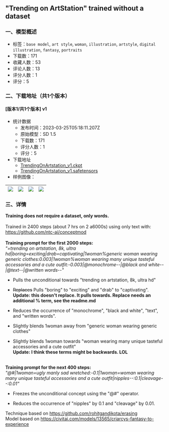 ## "Trending on ArtStation" trained without a dataset
### 一、模型概述

- 标签：`base model`, `art style`, `woman`, `illustration`, `artstyle`, `digital illustration`, `fantasy`, `portraits`
- 下载数：171
- 收藏人数：53
- 评论人数：13
- 评分人数：1
- 评分：5

### 二、下载地址（共1个版本）

#### [版本1/共1个版本] v1

- 统计数据
  - 发布时间：2023-03-25T05:18:11.207Z
  - 原始模型：SD 1.5
  - 下载数：171
  - 评分人数：1
  - 评分：5
- 下载地址
  - [TrendingOnArtstation_v1.ckpt](https://civitai.com/api/download/models/27591?type=Model&format=PickleTensor&size=full&fp=fp16)
  - [TrendingOnArtstation_v1.safetensors](https://civitai.com/api/download/models/27591)
- 样例图像：

| <img src="https://image.civitai.com/xG1nkqKTMzGDvpLrqFT7WA/6a1f9bca-107a-4288-091f-a41784b10900/width=450/304024.jpeg" /> | <img src="https://image.civitai.com/xG1nkqKTMzGDvpLrqFT7WA/072b55ff-e1d4-454d-03db-0665f7b89600/width=450/304025.jpeg" /> | <img src="https://image.civitai.com/xG1nkqKTMzGDvpLrqFT7WA/804cdc9f-d91e-44a8-aaf6-7f3e2f572900/width=450/304027.jpeg" /> | <img src="https://image.civitai.com/xG1nkqKTMzGDvpLrqFT7WA/4b4a4dfe-823b-4680-3e3e-51e3dafce100/width=450/304026.jpeg" /> |
| ---- | ---- | ---- | ---- |


### 三、详情
<p><strong>Training does not require a dataset, only words.</strong><br /><br />Trained in 2400 steps (about 7 hrs on 2 a6000s) using only text with:<br /><a target="_blank" rel="ugc" href="https://github.com/ntc-ai/conceptmod"><u>https://github.com/ntc-ai/conceptmod</u></a><br /><br /><strong>Training prompt for the first 2000 steps:</strong><br /><em>"=trending on artstation, 8k, ultra hd|boring=exciting|drab=captivating|1woman%generic woman wearing generic clothes:0.003|1woman%woman wearing many unique tasteful accessories and a cute outfit:-0.003|@monochrome--|@black and white--|@text--|@written words--"</em></p><ul><li><p>Pulls the unconditional towards "trending on artstation, 8k, ultra hd"</p></li><li><p><s>Replaces</s> Pulls "boring" to "exciting" and "drab" to "captivating".<br /><strong>Update: this doesn't replace. It pulls towards. Replace needs an additional % term, see the readme.md</strong></p></li><li><p>Reduces the occurrence of "monochrome", "black and white", "text", and "written words".</p></li><li><p>Slightly blends 1woman away from "generic woman wearing generic clothes"</p></li><li><p>Slightly blends 1woman towards "woman wearing many unique tasteful accessories and a cute outfit"<br /><strong>Update: I think these terms might be backwards. LOL</strong></p></li></ul><p><br /><strong>Training prompt for the next 400 steps:</strong><br /><em>"@#|1woman=ugly manly sad wretched:-0.1|1woman=woman wearing many unique tasteful accessories and a cute outfit|nipples--:0.1|cleavage--:0.01"</em></p><ul><li><p>Freezes the unconditional concept using the "@#" operator.</p></li><li><p>Reduces the occurrence of "nipples" by 0.1 and "cleavage" by 0.01.<br /></p></li></ul><p>Technique based on <a target="_blank" rel="ugc" href="https://github.com/rohitgandikota/erasing">https://github.com/rohitgandikota/erasing</a><br />Model based on <a target="_blank" rel="ugc" href="https://civitai.com/models/13565/criarcys-fantasy-to-experience">https://civitai.com/models/13565/criarcys-fantasy-to-experience</a></p>
